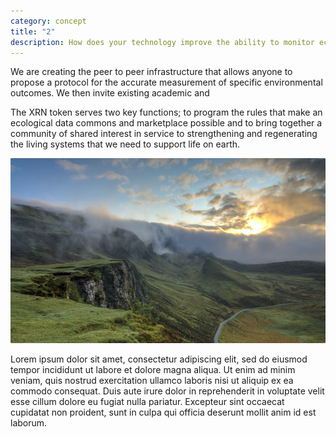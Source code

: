 ```yaml
---
category: concept
title: "2"
description: How does your technology improve the ability to monitor ecological change?
---
```


We are creating the peer to peer infrastructure that allows anyone to propose a protocol for the accurate measurement of specific environmental outcomes. We then invite existing academic and

The XRN token serves two key functions; to program the rules that make an ecological data commons and marketplace possible and to bring together a community of shared interest in service to strengthening and regenerating the living systems that we need to support life on earth.

![test](../../../static/media/faq-tech.png)

Lorem ipsum dolor sit amet, consectetur adipiscing elit, sed do eiusmod tempor incididunt ut labore et dolore magna aliqua. Ut enim ad minim veniam, quis nostrud exercitation ullamco laboris nisi ut aliquip ex ea commodo consequat. Duis aute irure dolor in reprehenderit in voluptate velit esse cillum dolore eu fugiat nulla pariatur. Excepteur sint occaecat cupidatat non proident, sunt in culpa qui officia deserunt mollit anim id est laborum.